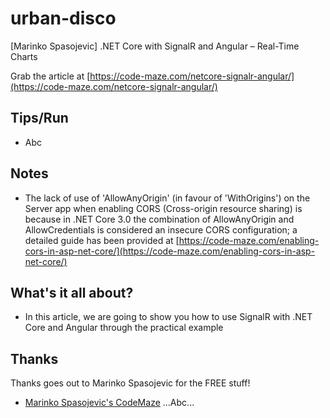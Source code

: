 # urban-disco
[Marinko Spasojevic] .NET Core with SignalR and Angular – Real-Time Charts

Grab the article at [https://code-maze.com/netcore-signalr-angular/](https://code-maze.com/netcore-signalr-angular/)

## Tips/Run

* Abc

## Notes

* The lack of use of 'AllowAnyOrigin' (in favour of 'WithOrigins') on the Server app when enabling CORS (Cross-origin resource sharing) is because in .NET Core 3.0 the combination of AllowAnyOrigin and AllowCredentials is considered an insecure CORS configuration; a detailed guide has been provided at [https://code-maze.com/enabling-cors-in-asp-net-core/](https://code-maze.com/enabling-cors-in-asp-net-core/)

## What's it all about?

* In this article, we are going to show you how to use SignalR with .NET Core and Angular through the practical example

## Thanks

Thanks goes out to Marinko Spasojevic for the FREE stuff!

* [Marinko Spasojevic's CodeMaze](https://code-maze.com/author/marinko/) ...Abc...
